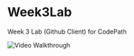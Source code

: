# Week3Lab

Week 3 Lab (Github Client) for CodePath  

<img src='http://i.imgur.com/iJGzkVw.gif' title='Video Walkthrough' width='' alt='Video Walkthrough' />  
